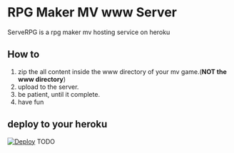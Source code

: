# RPG Maker MV www Server
ServeRPG is a rpg maker mv hosting service on heroku

## How to
1. zip the all content inside the www directory of your mv game.(**NOT the www directory**)
2. upload to the server.
3. be patient, until it complete.
4. have fun
## deploy to your heroku 
[![Deploy](https://www.herokucdn.com/deploy/button.svg)](https://heroku.com/deploy)
TODO